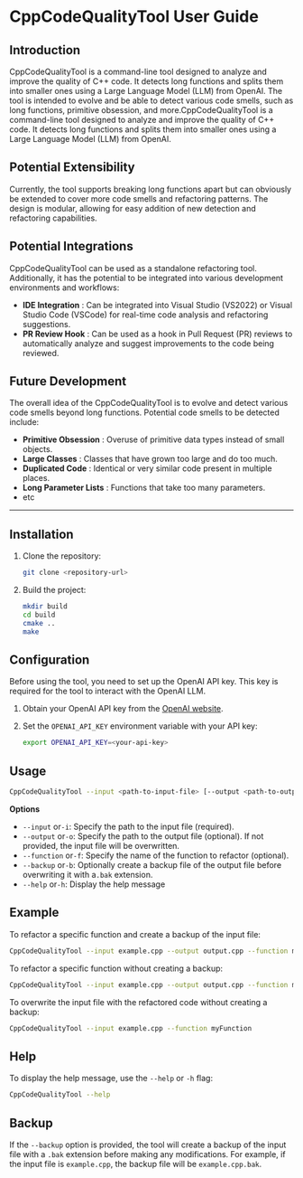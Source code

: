 # CppCodeQualityTool User Guide

## Introduction

CppCodeQualityTool is a command-line tool designed to analyze and improve the quality of C++ code. It detects long functions and splits them into smaller ones using a Large Language Model (LLM) from OpenAI. The tool is intended to evolve and be able to detect various code smells, such as long functions, primitive obsession, and more.CppCodeQualityTool is a command-line tool designed to analyze and improve the quality of C++ code. It detects long functions and splits them into smaller ones using a Large Language Model (LLM) from OpenAI.

## Potential Extensibility

Currently, the tool supports breaking long functions apart but can obviously be extended to cover more code smells and refactoring patterns. The design is modular, allowing for easy addition of new detection and refactoring capabilities.

## Potential Integrations

CppCodeQualityTool can be used as a standalone refactoring tool. Additionally, it has the potential to be integrated into various development environments and workflows:

* **IDE Integration** : Can be integrated into Visual Studio (VS2022) or Visual Studio Code (VSCode) for real-time code analysis and refactoring suggestions.
* **PR Review Hook** : Can be used as a hook in Pull Request (PR) reviews to automatically analyze and suggest improvements to the code being reviewed.

## Future Development

The overall idea of the CppCodeQualityTool is to evolve and detect various code smells beyond long functions. Potential code smells to be detected include:

* **Primitive Obsession** : Overuse of primitive data types instead of small objects.
* **Large Classes** : Classes that have grown too large and do too much.
* **Duplicated Code** : Identical or very similar code present in multiple places.
* **Long Parameter Lists** : Functions that take too many parameters.
* etc

---

## Installation

1. Clone the repository:

   ```sh
   git clone <repository-url>
   ```
2. Build the project:

   ```sh
   mkdir build
   cd build
   cmake ..
   make
   ```

## Configuration

Before using the tool, you need to set up the OpenAI API key. This key is required for the tool to interact with the OpenAI LLM.

1. Obtain your OpenAI API key from the [OpenAI website](https://www.openai.com/).
2. Set the `OPENAI_API_KEY` environment variable with your API key:

   ```sh
   export OPENAI_API_KEY=<your-api-key>
   ```

## Usage

```sh
CppCodeQualityTool --input <path-to-input-file> [--output <path-to-output-file>] [--function <function-name>] [--backup] [--help]
```

**Options**

* `--input` or`-i`: Specify the path to the input file (required).
* `--output` or`-o`: Specify the path to the output file (optional). If not provided, the input file will be overwritten.
* `--function` or`-f`: Specify the name of the function to refactor (optional).
* `--backup` or`-b`: Optionally create a backup file of the output file before overwriting it with a`.bak` extension.
* `--help` or`-h`: Display the help message

## Example

To refactor a specific function and create a backup of the input file:

```sh
CppCodeQualityTool --input example.cpp --output output.cpp --function myFunction --backup
```

To refactor a specific function without creating a backup:

```sh
CppCodeQualityTool --input example.cpp --output output.cpp --function myFunction
```

To overwrite the input file with the refactored code without creating a backup:

```sh
CppCodeQualityTool --input example.cpp --function myFunction
```

## Help

To display the help message, use the `--help` or `-h` flag:

```sh
CppCodeQualityTool --help
```

## Backup

If the `--backup` option is provided, the tool will create a backup of the input file with a `.bak` extension before making any modifications. For example, if the input file is `example.cpp`, the backup file will be `example.cpp.bak`.
